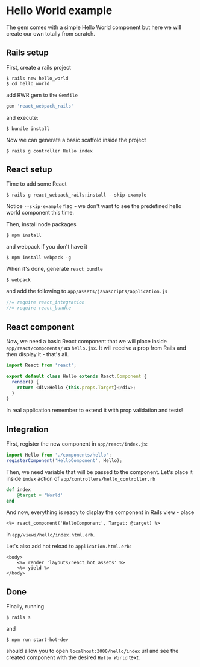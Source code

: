 # Hello World example

The gem comes with a simple Hello World component but here we will create our own totally from scratch.

## Rails setup

First, create a rails project

    $ rails new hello_world
    $ cd hello_world
    
add RWR gem to the `Gemfile`

```ruby
gem 'react_webpack_rails'
```

and execute:

    $ bundle install
    
Now we can generate a basic scaffold inside the project

    $ rails g controller Hello index
    
## React setup

Time to add some React

    $ rails g react_webpack_rails:install --skip-example

Notice `--skip-example` flag - we don't want to see the predefined hello world component this time.

Then, install node packages

    $ npm install

and webpack if you don't have it

    $ npm install webpack -g
    
When it's done, generate `react_bundle`

    $ webpack
    
and add the following to `app/assets/javascripts/application.js`

```js
//= require react_integration
//= require react_bundle
```

## React component

Now, we need a basic React component that we will place inside `app/react/components/` as `hello.jsx`. It will receive a prop from Rails and then display it - that's all.

```js
import React from 'react';

export default class Hello extends React.Component {
  render() {
    return <div>Hello {this.props.Target}</div>;
  }
}
```

In real application remember to extend it with prop validation and tests!

## Integration

First, register the new component in `app/react/index.js`:

```js
import Hello from './components/hello';
registerComponent('HelloComponent', Hello);
```

Then, we need variable that will be passed to the component. Let's place it inside `index` action of `app/controllers/hello_controller.rb`

```ruby
def index
    @target = 'World'
end
```

And now, everything is ready to display the component in Rails view - place

```erb
<%= react_component('HelloComponent', Target: @target) %>
```

in `app/views/hello/index.html.erb`.

Let's also add hot reload to `application.html.erb`:

```erb
<body>
    <%= render 'layouts/react_hot_assets' %>
    <%= yield %>
</body>
```

## Done
Finally, running

    $ rails s
    
and

    $ npm run start-hot-dev

should allow you to open `localhost:3000/hello/index` url and see the created component with the desired `Hello World` text.
